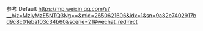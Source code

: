 参考
Default
https://mp.weixin.qq.com/s?__biz=MzIyMzE5NTQ3Ng==&mid=2650621606&idx=1&sn=9a82e7402917bd9c8c01ebaf03c34b60&scene=21#wechat_redirect
